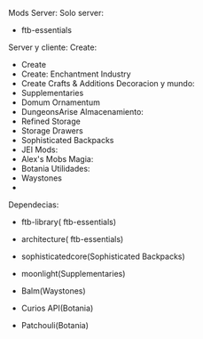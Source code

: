 Mods Server:
Solo server:
- ftb-essentials

Server y cliente:
Create:
- Create
- Create: Enchantment Industry
- Create Crafts & Additions
Decoracion y mundo:
- Supplementaries
- Domum Ornamentum
- DungeonsArise
Almacenamiento:
- Refined Storage
- Storage Drawers
- Sophisticated Backpacks
- JEI
Mods:
- Alex's Mobs
Magia:
- Botania
Utilidades:
- Waystones
- 

Dependecias:
- ftb-library( ftb-essentials)
- architecture( ftb-essentials)

- sophisticatedcore(Sophisticated Backpacks)
- moonlight(Supplementaries)
- Balm(Waystones)
- Curios API(Botania)
- Patchouli(Botania)